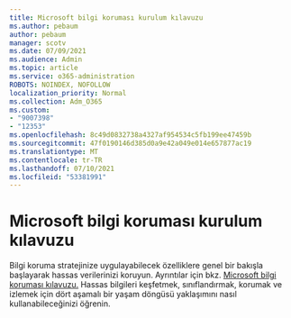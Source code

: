 ```yaml
---
title: Microsoft bilgi koruması kurulum kılavuzu
ms.author: pebaum
author: pebaum
manager: scotv
ms.date: 07/09/2021
ms.audience: Admin
ms.topic: article
ms.service: o365-administration
ROBOTS: NOINDEX, NOFOLLOW
localization_priority: Normal
ms.collection: Adm_O365
ms.custom:
- "9007398"
- "12353"
ms.openlocfilehash: 8c49d0832738a4327af954534c5fb199ee47459b
ms.sourcegitcommit: 47f0190146d385d0a9e42a049e014e657877ac19
ms.translationtype: MT
ms.contentlocale: tr-TR
ms.lasthandoff: 07/10/2021
ms.locfileid: "53381991"
---
```

# <a name="microsoft-information-protection-setup-guide"></a>Microsoft bilgi koruması kurulum kılavuzu

Bilgi koruma stratejinize uygulayabilecek özelliklere genel bir bakışla başlayarak hassas verilerinizi koruyun. Ayrıntılar için bkz. [Microsoft bilgi koruması kılavuzu.](https://admin.microsoft.com/adminportal/home#/modernonboarding/mipsetupguide) Hassas bilgileri keşfetmek, sınıflandırmak, korumak ve izlemek için dört aşamalı bir yaşam döngüsü yaklaşımını nasıl kullanabileceğinizi öğrenin.